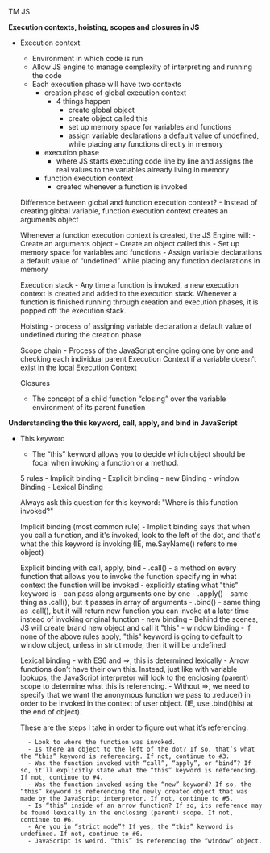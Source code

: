TM JS

<strong>Execution contexts, hoisting, scopes and closures in JS</strong>

- Execution context
    - Environment in which code is run
    - Allow JS engine to manage complexity of interpreting and running the code
    - Each execution phase will have two contexts
        - creation phase of global execution context
            - 4 things happen
                - create global object
                - create object called this
                - set up memory space for variables and functions
                - assign variable declarations a default value of undefined, while placing any functions directly in memory
        - execution phase
            - where JS starts executing code line by line and assigns the real values to the variables already living in memory
        - function execution context
            - created whenever a function is invoked

    Difference between global and function execution context?
        - Instead of creating global variable, function execution context creates an arguments object

    Whenever a function execution context is created, the JS Engine will: 
        - Create an arguments object
        - Create an object called this
        - Set up memory space for variables and functions
        - Assign variable declarations a default value of “undefined” while placing any function declarations in memory

    Execution stack
        - Any time a function is invoked, a new execution context is created and added to the execution stack. Whenever a function is finished running through creation and execution phases, it is popped off the execution stack.

    Hoisting
        - process of assigning variable declaration a default value of undefined during the creation phase

    Scope chain
        - Process of the JavaScript engine going one by one and checking each individual parent Execution Context if a variable doesn’t exist in the local Execution Context

    Closures
     - The concept of a child function “closing” over the variable environment of its parent function

<strong>Understanding the this keyword, call, apply, and bind in JavaScript</strong>
  
- This keyword
    - The “this” keyword allows you to decide which object should be focal when invoking a function or a method.
    
    5 rules
        - Implicit binding
        - Explicit binding
        - new Binding
        - window Binding
        - Lexical Binding        

    Always ask this question for this keyword: "Where is this function invoked?"

    Implicit binding (most common rule)
        - Implicit binding says that when you call a function, and it's invoked, look to the left of the dot, and that's what the this keyword is invoking (IE, me.SayName() refers to me object)

    Explicit binding with call, apply, bind
        - .call()
            - a method on every function that allows you to invoke the function specifying in what context the function will be invoked
            - explicitly stating what "this" keyword is
            - can pass along arguments one by one
        - .apply()
            - same thing as .call(), but it passes in array of arguments 
        - .bind()
            - same thing as .call(), but it will return new function you can invoke at a later time instead of invoking original function
        - new binding
            - Behind the scenes, JS will create brand new object and call it "this"
        - window binding
            - if none of the above rules apply, "this" keyword is going to default to window object, unless in strict mode, then it will be undefined
            
    Lexical binding
        - with ES6 and =>, this is determined lexically
        - Arrow functions don’t have their own this. Instead, just like with variable lookups, the JavaScript interpretor will look to the enclosing (parent) scope to determine what this is referencing.
        - Without =>, we need to specify that we want the anonymous function we pass to .reduce() in order to be invoked in the context of user object. (IE, use .bind(this) at the end of object).

    These are the steps I take in order to figure out what it’s referencing.

        - Look to where the function was invoked.
        - Is there an object to the left of the dot? If so, that’s what the “this” keyword is referencing. If not, continue to #3.
        - Was the function invoked with “call”, “apply”, or “bind”? If so, it’ll explicitly state what the “this” keyword is referencing. If not, continue to #4.
        - Was the function invoked using the “new” keyword? If so, the “this” keyword is referencing the newly created object that was made by the JavaScript interpretor. If not, continue to #5.
        - Is “this” inside of an arrow function? If so, its reference may be found lexically in the enclosing (parent) scope. If not, continue to #6.
        - Are you in “strict mode”? If yes, the “this” keyword is undefined. If not, continue to #6.
        - JavaScript is weird. “this” is referencing the “window” object.